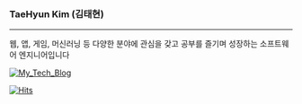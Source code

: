 <!--
**taehyunk124/taehyunk124** is a ✨ _special_ ✨ repository because its `README.md` (this file) appears on your GitHub profile.

Here are some ideas to get you started:

- 🔭 I’m currently working on ...
- 🌱 I’m currently learning ...
- 👯 I’m looking to collaborate on ...
- 🤔 I’m looking for help with ...
- 💬 Ask me about ...
- 📫 How to reach me: ...
- 😄 Pronouns: ...
- ⚡ Fun fact: ... 
--> 

### TaeHyun Kim (김태현)

---

웹, 앱, 게임, 머신러닝 등 다양한 분야에 관심을 갖고 공부를 즐기며 성장하는 소프트웨어 엔지니어입니다

[![My_Tech_Blog](https://user-images.githubusercontent.com/56679417/131844478-fbebaadd-bdd1-4f34-9763-70df7a0a0883.png)](https://devupkim.github.io/)

[![Hits](https://hits.seeyoufarm.com/api/count/incr/badge.svg?url=https%3A%2F%2Fgithub.com%2Ftaehyunk124&count_bg=%2379C83D&title_bg=%23555555&icon=&icon_color=%23E7E7E7&title=Hits&edge_flat=false)](https://hits.seeyoufarm.com)
